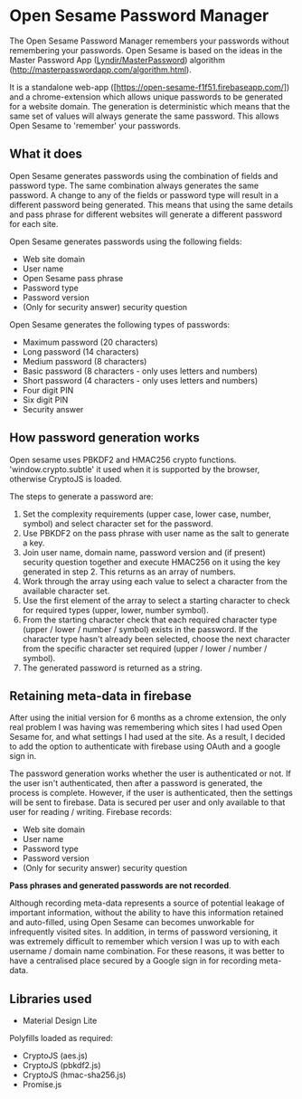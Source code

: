 # Open Sesame Password Manager
The Open Sesame Password Manager remembers your passwords without remembering your passwords.  Open Sesame is based on the ideas in the Master Password App ([Lyndir/MasterPassword](https://github.com/Lyndir/MasterPassword)) algorithm (<http://masterpasswordapp.com/algorithm.html>).

It is a standalone web-app ([https://open-sesame-f1f51.firebaseapp.com/]) and a chrome-extension which allows unique passwords to be generated for a website domain.  The generation is deterministic which means that the same set of values will always generate the same password.  This allows Open Sesame to 'remember' your passwords.

## What it does
Open Sesame generates passwords using the combination of fields and password type.  The same combination always generates the same password.  A change to any of the fields or password type will result in a different password being generated.  This means that using the same details and pass phrase for different websites will generate a different password for each site.

Open Sesame generates passwords using the following fields:
* Web site domain
* User name
* Open Sesame pass phrase
* Password type
* Password version
* (Only for security answer) security question

Open Sesame generates the following types of passwords:
* Maximum password (20 characters)
* Long password (14 characters)
* Medium password (8 characters)
* Basic password (8 characters - only uses letters and numbers)
* Short password (4 characters - only uses letters and numbers)
* Four digit PIN
* Six digit PIN
* Security answer



## How password generation works
Open sesame uses PBKDF2 and HMAC256 crypto functions.  'window.crypto.subtle' it used when it is supported by the browser, otherwise CryptoJS is loaded.  

The steps to generate a password are:

1. Set the complexity requirements (upper case, lower case, number, symbol) and select character set for the password.
2. Use PBKDF2 on the pass phrase with user name as the salt to generate a key.
3. Join user name, domain name, password version and (if present) security question together and execute HMAC256 on it using the key generated in step 2.  This returns as an array of numbers.
4. Work through the array using each value to select a character from the available character set.
5. Use the first element of the array to select a starting character to check for required types (upper, lower, number symbol).
6. From the starting character check that each required character type (upper / lower / number / symbol) exists in the password.  If the character type hasn't already been selected, choose the next character from the specific character set required (upper / lower / number / symbol).
7. The generated password is returned as a string.

## Retaining meta-data in firebase
After using the initial version for 6 months as a chrome extension, the only real problem I was having was remembering which sites I had used Open Sesame for, and what settings I had used at the site.  As a result, I decided to add the option to authenticate with firebase using OAuth and a google sign in.

The password generation works whether the user is authenticated or not.  If the user isn't authenticated, then after a password is generated, the process is complete.  However, if the user is authenticated, then the settings will be sent to firebase.  Data is secured per user and only available to that user for reading / writing.  Firebase records:
* Web site domain
* User name
* Password type
* Password version
* (Only for security answer) security question

**Pass phrases and generated passwords are not recorded**.

Although recording meta-data represents a source of potential leakage of important information, without the ability to have this information retained and auto-filled, using Open Sesame can becomes unworkable for infrequently visited sites.  In addition, in terms of password versioning, it was extremely difficult to remember which version I was up to with each username / domain name combination.  For these reasons, it was better to have a centralised place secured by a Google sign in for recording meta-data.

## Libraries used
* Material Design Lite


Polyfills loaded as required:
* CryptoJS (aes.js)
* CryptoJS (pbkdf2.js)
* CryptoJS (hmac-sha256.js)
* Promise.js
